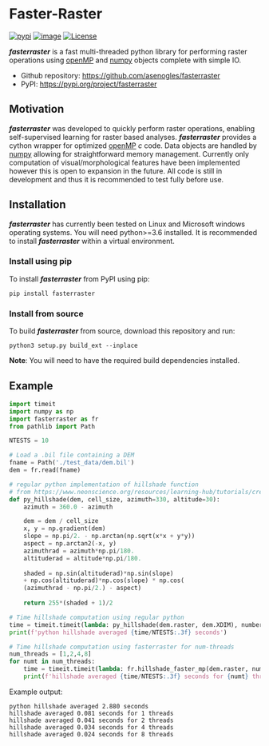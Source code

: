 # Faster-Raster

[![pypi](https://img.shields.io/pypi/v/fasterraster.svg)](https://pypi.python.org/pypi/fasterraster)
[![image](https://img.shields.io/badge/dynamic/json?query=info.requires_python&label=python&url=https%3A%2F%2Fpypi.org%2Fpypi%2Ffasterraster%2Fjson )](https://pypi.python.org/pypi/fasterraster)
[![License](https://img.shields.io/badge/License-BSD_3--Clause-yellow.svg)](https://opensource.org/licenses/BSD-3-Clause)

***fasterraster*** is a fast multi-threaded python library for performing raster operations using [openMP](https://www.openmp.org/) and [numpy](https://numpy.org/) objects complete with simple IO.

 - Github repository: https://github.com/asenogles/fasterraster
 - PyPI: https://pypi.org/project/fasterraster

## Motivation

***fasterraster*** was developed to quickly perform raster operations, enabling self-supervised learning for raster based analyses. ***fasterraster*** provides a cython wrapper for optimized [openMP](https://www.openmp.org/) *c* code. Data objects are handled by [numpy](https://numpy.org/) allowing for straightforward memory management. Currently only computation of visual/morphological features have been implemented however this is open to expansion in the future. All code is still in development and thus it is recommended to test fully before use.

## Installation

***fasterraster*** has currently been tested on Linux and Microsoft windows operating systems. You will need python>=3.6 installed. It is recommended to install ***fasterraster*** within a virtual environment.
### Install using pip

To install ***fasterraster*** from PyPI using pip:

```console
pip install fasterraster
```
### Install from source

To build ***fasterraster*** from source, download this repository and run:
```console
python3 setup.py build_ext --inplace
```
**Note**: You will need to have the required build dependencies installed.

## Example

```python
import timeit
import numpy as np
import fasterraster as fr
from pathlib import Path

NTESTS = 10

# Load a .bil file containing a DEM
fname = Path('./test_data/dem.bil')
dem = fr.read(fname)

# regular python implementation of hillshade function
# from https://www.neonscience.org/resources/learning-hub/tutorials/create-hillshade-py
def py_hillshade(dem, cell_size, azimuth=330, altitude=30):
    azimuth = 360.0 - azimuth

    dem = dem / cell_size
    x, y = np.gradient(dem)
    slope = np.pi/2. - np.arctan(np.sqrt(x*x + y*y))
    aspect = np.arctan2(-x, y)
    azimuthrad = azimuth*np.pi/180.
    altituderad = altitude*np.pi/180.
 
    shaded = np.sin(altituderad)*np.sin(slope)
    + np.cos(altituderad)*np.cos(slope) * np.cos(
    (azimuthrad - np.pi/2.) - aspect)
    
    return 255*(shaded + 1)/2

# Time hillshade computation using regular python
time = timeit.timeit(lambda: py_hillshade(dem.raster, dem.XDIM), number=NTESTS)
print(f'python hillshade averaged {time/NTESTS:.3f} seconds')

# Time hillshade computation using fasterraster for num-threads
num_threads = [1,2,4,8]
for numt in num_threads:
    time = timeit.timeit(lambda: fr.hillshade_faster_mp(dem.raster, numt), number=NTESTS)
    print(f'hillshade averaged {time/NTESTS:.3f} seconds for {numt} threads')
```
Example output:
```console
python hillshade averaged 2.880 seconds
hillshade averaged 0.081 seconds for 1 threads
hillshade averaged 0.041 seconds for 2 threads
hillshade averaged 0.034 seconds for 4 threads
hillshade averaged 0.024 seconds for 8 threads
```
